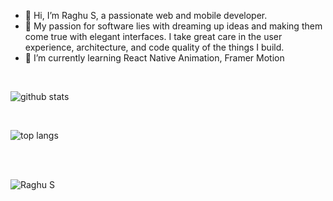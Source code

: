 - 👋 Hi, I’m Raghu S, a passionate web and mobile developer.
- 👀 My passion for software lies with dreaming up ideas and making them come true with elegant interfaces. I take great care in the user experience, architecture, and code quality of the things I build.
- 🌱 I’m currently learning React Native Animation, Framer Motion

<br/>

![github stats](https://github-readme-stats.vercel.app/api?username=raghu04&theme=tokyonight&show_icons=true)

<br/>

![top langs](https://github-readme-stats.vercel.app/api/top-langs/?username=raghu04&theme=tokyonight&layout=compact)

<br/>
<br/>

<p><img src="https://komarev.com/ghpvc/?username=raghu04&label=Profile%20Views&color=5F8575&style=flat" alt="Raghu S" /></p>

<!---
raghu04/raghu04 is a ✨ special ✨ repository because its `README.md` (this file) appears on your GitHub profile.
You can click the Preview link to take a look at your changes.
--->

